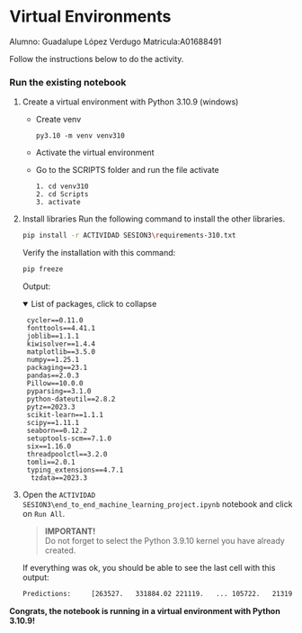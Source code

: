 # Virtual Environments
Alumno: Guadalupe López Verdugo
Matricula:A01688491

Follow the instructions below to do the activity.
### Run the existing notebook
1. Create a virtual environment with Python 3.10.9 (windows)
    * Create venv
        ```
        py3.10 -m venv venv310
        ```

    * Activate the virtual environment
    * Go to the SCRIPTS folder and run the file activate

        ```
        1. cd venv310
        2. cd Scripts
        3. activate
        ```

2. Install libraries
    Run the following command to install the other libraries.

    ```bash
    pip install -r ACTIVIDAD SESION3\requirements-310.txt
    ```
    Verify the installation with this command:
    ```bash
    pip freeze
    ```
    Output:
    <details open>
    <summary>List of packages, click to collapse</summary>
  
        cycler==0.11.0
        fonttools==4.41.1
        joblib==1.1.1
        kiwisolver==1.4.4
        matplotlib==3.5.0
        numpy==1.25.1
        packaging==23.1
        pandas==2.0.3
        Pillow==10.0.0
        pyparsing==3.1.0
        python-dateutil==2.8.2
        pytz==2023.3
        scikit-learn==1.1.1
        scipy==1.11.1
        seaborn==0.12.2
        setuptools-scm==7.1.0
        six==1.16.0
        threadpoolctl==3.2.0
        tomli==2.0.1
        typing_extensions==4.7.1
         tzdata==2023.3
        
    </details>
    

4. Open the `ACTIVIDAD SESION3\end_to_end_machine_learning_project.ipynb` notebook and click on `Run All`. 
    > **IMPORTANT!**  
    Do not forget to select the Python 3.9.10 kernel you have already created.

    If everything was ok, you should be able to see the last cell with this output:
    ```bash
    Predictions:	 [263527.   331884.02 221119.   ... 105722.   213199.   459125.66]
    ```
**Congrats, the notebook is running in a virtual environment with Python 3.10.9!**
